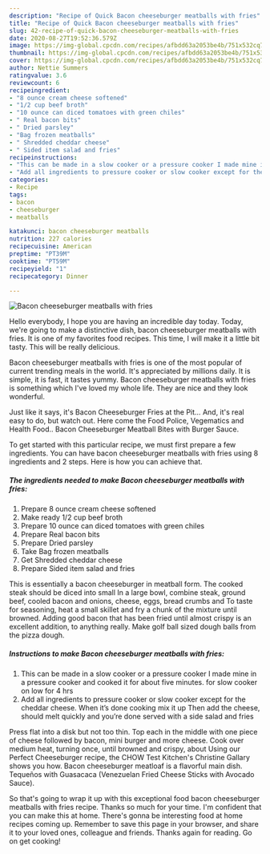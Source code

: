 ```yaml
---
description: "Recipe of Quick Bacon cheeseburger meatballs with fries"
title: "Recipe of Quick Bacon cheeseburger meatballs with fries"
slug: 42-recipe-of-quick-bacon-cheeseburger-meatballs-with-fries
date: 2020-08-27T19:52:36.579Z
image: https://img-global.cpcdn.com/recipes/afbdd63a2053be4b/751x532cq70/bacon-cheeseburger-meatballs-with-fries-recipe-main-photo.jpg
thumbnail: https://img-global.cpcdn.com/recipes/afbdd63a2053be4b/751x532cq70/bacon-cheeseburger-meatballs-with-fries-recipe-main-photo.jpg
cover: https://img-global.cpcdn.com/recipes/afbdd63a2053be4b/751x532cq70/bacon-cheeseburger-meatballs-with-fries-recipe-main-photo.jpg
author: Nettie Summers
ratingvalue: 3.6
reviewcount: 6
recipeingredient:
- "8 ounce cream cheese softened"
- "1/2 cup beef broth"
- "10 ounce can diced tomatoes with green chiles"
- " Real bacon bits"
- " Dried parsley"
- "Bag frozen meatballs"
- " Shredded cheddar cheese"
- " Sided item salad and fries"
recipeinstructions:
- "This can be made in a slow cooker or a pressure cooker I made mine in a pressure cooker and cooked it for about five minutes. for slow cooker on low for 4 hrs"
- "Add all ingredients to pressure cooker or slow cooker except for the cheddar cheese. When it’s done cooking mix it up Then add the cheese, should melt quickly and you’re done served with a side salad and fries"
categories:
- Recipe
tags:
- bacon
- cheeseburger
- meatballs

katakunci: bacon cheeseburger meatballs 
nutrition: 227 calories
recipecuisine: American
preptime: "PT39M"
cooktime: "PT59M"
recipeyield: "1"
recipecategory: Dinner

---
```



![Bacon cheeseburger meatballs with fries](https://img-global.cpcdn.com/recipes/afbdd63a2053be4b/751x532cq70/bacon-cheeseburger-meatballs-with-fries-recipe-main-photo.jpg)

Hello everybody, I hope you are having an incredible day today. Today, we're going to make a distinctive dish, bacon cheeseburger meatballs with fries. It is one of my favorites food recipes. This time, I will make it a little bit tasty. This will be really delicious.

Bacon cheeseburger meatballs with fries is one of the most popular of current trending meals in the world. It's appreciated by millions daily. It is simple, it is fast, it tastes yummy. Bacon cheeseburger meatballs with fries is something which I've loved my whole life. They are nice and they look wonderful.

Just like it says, it&#39;s Bacon Cheeseburger Fries at the Pit… And, it&#39;s real easy to do, but watch out. Here come the Food Police, Vegematics and Health Food.. Bacon Cheeseburger Meatball Bites with Burger Sauce.


To get started with this particular recipe, we must first prepare a few ingredients. You can have bacon cheeseburger meatballs with fries using 8 ingredients and 2 steps. Here is how you can achieve that.

<!--inarticleads1-->

##### The ingredients needed to make Bacon cheeseburger meatballs with fries:

1. Prepare 8 ounce cream cheese softened
1. Make ready 1/2 cup beef broth
1. Prepare 10 ounce can diced tomatoes with green chiles
1. Prepare  Real bacon bits
1. Prepare  Dried parsley
1. Take Bag frozen meatballs
1. Get  Shredded cheddar cheese
1. Prepare  Sided item salad and fries


This is essentially a bacon cheeseburger in meatball form. The cooked steak should be diced into small In a large bowl, combine steak, ground beef, cooled bacon and onions, cheese, eggs, bread crumbs and To taste for seasoning, heat a small skillet and fry a chunk of the mixture until browned. Adding good bacon that has been fried until almost crispy is an excellent addition, to anything really. Make golf ball sized dough balls from the pizza dough. 

<!--inarticleads2-->

##### Instructions to make Bacon cheeseburger meatballs with fries:

1. This can be made in a slow cooker or a pressure cooker I made mine in a pressure cooker and cooked it for about five minutes. for slow cooker on low for 4 hrs
1. Add all ingredients to pressure cooker or slow cooker except for the cheddar cheese. When it’s done cooking mix it up Then add the cheese, should melt quickly and you’re done served with a side salad and fries


Press flat into a disk but not too thin. Top each in the middle with one piece of cheese followed by bacon, mini burger and more cheese. Cook over medium heat, turning once, until browned and crispy, about Using our Perfect Cheeseburger recipe, the CHOW Test Kitchen&#39;s Christine Gallary shows you how. Bacon cheeseburger meatloaf is a flavorful main dish. Tequeños with Guasacaca (Venezuelan Fried Cheese Sticks with Avocado Sauce). 

So that's going to wrap it up with this exceptional food bacon cheeseburger meatballs with fries recipe. Thanks so much for your time. I'm confident that you can make this at home. There's gonna be interesting food at home recipes coming up. Remember to save this page in your browser, and share it to your loved ones, colleague and friends. Thanks again for reading. Go on get cooking!
